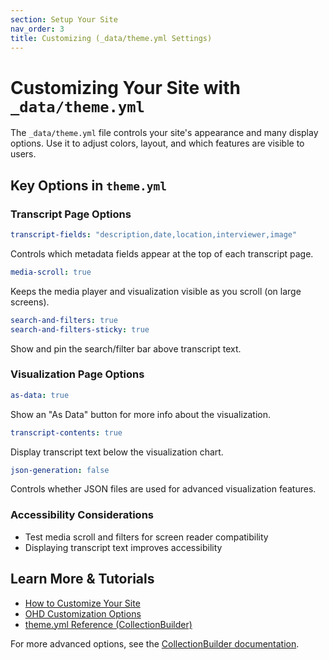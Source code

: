 ```yaml
---
section: Setup Your Site
nav_order: 3
title: Customizing (_data/theme.yml Settings)
---
```


# Customizing Your Site with `_data/theme.yml`

The `_data/theme.yml` file controls your site's appearance and many display options. Use it to adjust colors, layout, and which features are visible to users.

## Key Options in `theme.yml`

### Transcript Page Options
```yaml
transcript-fields: "description,date,location,interviewer,image"
```
Controls which metadata fields appear at the top of each transcript page.

```yaml
media-scroll: true
```
Keeps the media player and visualization visible as you scroll (on large screens).

```yaml
search-and-filters: true
search-and-filters-sticky: true
```
Show and pin the search/filter bar above transcript text.

### Visualization Page Options
```yaml
as-data: true
```
Show an "As Data" button for more info about the visualization.

```yaml
transcript-contents: true
```
Display transcript text below the visualization chart.

```yaml
json-generation: false
```
Controls whether JSON files are used for advanced visualization features.

### Accessibility Considerations
- Test media scroll and filters for screen reader compatibility
- Displaying transcript text improves accessibility

## Learn More & Tutorials
- [How to Customize Your Site](../tutorials/tutorial-github#customize-your-site)
- [OHD Customization Options](../customize/overview)
- [theme.yml Reference (CollectionBuilder)](https://collectionbuilder.github.io/cb-docs/docs/theme/)

For more advanced options, see the [CollectionBuilder documentation](https://collectionbuilder.github.io/cb-docs/docs/customization/).
